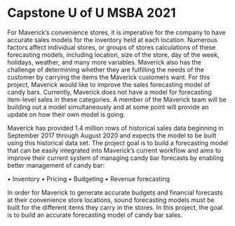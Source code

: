 # Capstone U of U MSBA 2021

For Maverick’s convenience stores, it is imperative for the company to have accurate sales models for the inventory held at each location.  Numerous factors affect individual stores, or groups of stores calculations of these forecasting models, including location, size of the store, day of the week, holidays, weather, and many more variables. Maverick also has the challenge of determining whether they are fulfilling the needs of the customer by carrying the items the Maverick customers want. For this project, Maverick would like to improve the sales forecasting model of candy bars. Currently, Maverick does not have a model for forecasting item-level sales in these categories. A member of the Maverick team will be building out a model simultaneously and at some point will provide an update on how their own model is going. 

Maverick has provided 1.4 million rows of historical sales data beginning in September 2017 through August 2020 and expects the model to be built using this historical data set.  The project goal is to build a forecasting model that can be easily integrated into Maverick’s current workflow and aims to improve their current system of managing candy bar forecasts by enabling better management of candy bar:

•	Inventory
•	Pricing
•	Budgeting
•	Revenue forecasting

In order for Maverick to generate accurate budgets and financial forecasts at their convenience store locations, sound forecasting models must be built for the different items they carry in the stores.  In this project, the goal is to build an accurate forecasting model of candy bar sales.

